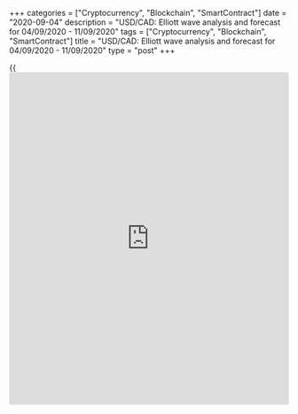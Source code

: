 +++
categories = ["Cryptocurrency", "Blockchain", "SmartContract"]
date = "2020-09-04"
description = "USD/CAD: Elliott wave analysis and forecast for 04/09/2020 - 11/09/2020"
tags = ["Cryptocurrency", "Blockchain", "SmartContract"]
title = "USD/CAD: Elliott wave analysis and forecast for 04/09/2020 - 11/09/2020"
type = "post"
+++

{{<iframe id="large-banner" src="https://www.bounty.group/#slide=1.0" width="100%" height="600" scrolling="no" style="border: 0px solid rgb(216, 221, 230); border-radius: 3px;">}}

September 4, 2020

September 4, 2020

USD/CAD: Elliott wave analysis and forecast for 04/09/2020 –
11/09/2020Alex Geuta

 **Main scenario:** consider short positions from corrections below the
level of 1.3242 with a target of 1.2900 – 1.2800.

 **Alternative scenario:** breakout and consolidation above the level of
1.3242 will allow the pair to continue rising to the levels of 1.3565 –
1.3780.

## [USD/CAD][1] remains likely to fall. Estimated pivot point is at a
level of 1.3242.

 **Analysis:** An ascending corrective wave of larger degree (B) of 4
has finished developing on the [daily](https://www.fintecher.org/2020/03/03/forex-trading-daily-strategy/) time frame, and wave (C) of 4
started forming. Presumably, the first wave 1 of (C) continues
developing on the H4 time frame, with wave v of 1 forming inside.
Apparently, the fifth wave of smaller degree (v) of v of 1 is developing
on the H1 time frame. If the presumption is correct, the pair may be
expected to continue falling to the levels of 1.2900 – 1.2800. The level
of 1.3242 is critical in this scenario as the breakout will enable the
pair to continue rising to the levels of 1.3565 – 1.3780.

![LiteForex: USD/CAD: Elliott wave analysis and forecast for 04/09/2020
– 11/09/2020][2]

* * *

![LiteForex: USD/CAD: Elliott wave analysis and forecast for 04/09/2020
– 11/09/2020][3]

* * *

![LiteForex: USD/CAD: Elliott wave analysis and forecast for 04/09/2020
– 11/09/2020][4]

* * *

P.S. Did you like my article? Share it in social networks: it will be
the best “thank you" :)

Ask me questions and comment below. I’ll be glad to answer your
questions and give necessary explanations.

 **Useful links:**

  * I recommend trying to trade with a reliable broker [here][5]. The system allows you to trade by yourself or copy successful traders from all across the globe.
  * Use my promo-code BLOG for getting deposit bonus 50% on LiteForex platform. Just enter this code in the appropriate field while [depositing][6] your trading account.
  * Telegram channel with high-quality analytics, Forex reviews, training articles, and other useful things for traders <t.me/liteforex>

## Price chart of USDCAD in real time mode

![USD/CAD: Elliott wave analysis and forecast for 04/09/2020 –
11/09/2020][7]

The content of this article reflects the author’s opinion and does not
necessarily reflect the official position of LiteForex. The material
published on this page is provided for informational purposes only and
should not be considered as the provision of investment advice for the
purposes of Directive 2004/39/EC.

Rate this article:

{{value}}

( {{count}} {{title}} )

   1. my.lite.forex/trading/chart?symbol=USDCAD
   2. cdn.liteforex.com/cache/uploads/blog_post/wave-analisys/04-09-2020/USDCADH1.png?w=30&s=98f4a1f4b8cc2e5a34ec84fcf0d8a3eb
   3. cdn.liteforex.com/cache/uploads/blog_post/wave-analisys/04-09-2020/USDCADH4.png?w=30&s=2683e65293cb393591eb2967f3f13f08
   4. cdn.liteforex.com/cache/uploads/blog_post/wave-analisys/04-09-2020/USDCADDaily.png?w=30&s=63bbcb3919838434064c45c7f1fb7b60
   5. my.liteforex.com/?category=analysts-opinions&slug=usdcad-elliott-wave-analysis-and-forecast-for-04092020-11092020&openPopup=%2Fregistration%2Fpopup&utm_source=blog&utm_medium=article&utm_campaign=bonus
   6. my.liteforex.com/deposit/?category=analysts-opinions&slug=usdcad-elliott-wave-analysis-and-forecast-for-04092020-11092020&promo_code=BLOG&utm_source=blog&utm_medium=article&utm_campaign=bonus
   7. cdn.liteforex.com/cache/uploads/blog_post/wave-analisys/Previews-elliot-waves/usdcad-elliott-wave-analysis-liteforex-blog-preview.jpeg?q=75&w=1000&s=2a81191a92f70811bd01d7e0f40396a6
